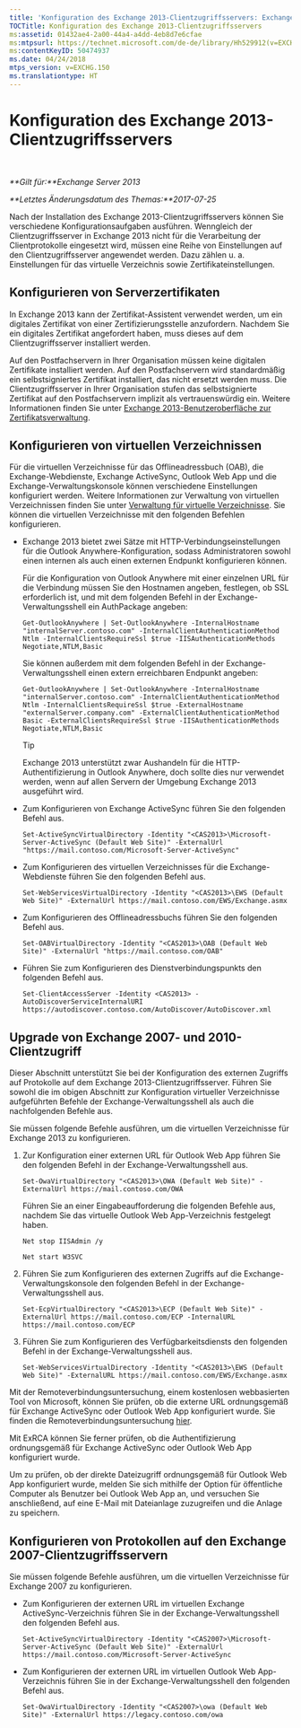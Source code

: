 ```yaml
---
title: 'Konfiguration des Exchange 2013-Clientzugriffsservers: Exchange 2013 Help'
TOCTitle: Konfiguration des Exchange 2013-Clientzugriffsservers
ms:assetid: 01432ae4-2a00-44a4-a4dd-4eb8d7e6cfae
ms:mtpsurl: https://technet.microsoft.com/de-de/library/Hh529912(v=EXCHG.150)
ms:contentKeyID: 50474937
ms.date: 04/24/2018
mtps_version: v=EXCHG.150
ms.translationtype: HT
---
```


# Konfiguration des Exchange 2013-Clientzugriffsservers

 

_**Gilt für:**Exchange Server 2013_

_**Letztes Änderungsdatum des Themas:**2017-07-25_

Nach der Installation des Exchange 2013-Clientzugriffsservers können Sie verschiedene Konfigurationsaufgaben ausführen. Wenngleich der Clientzugriffsserver in Exchange 2013 nicht für die Verarbeitung der Clientprotokolle eingesetzt wird, müssen eine Reihe von Einstellungen auf den Clientzugriffsserver angewendet werden. Dazu zählen u. a. Einstellungen für das virtuelle Verzeichnis sowie Zertifikateinstellungen.

## Konfigurieren von Serverzertifikaten

In Exchange 2013 kann der Zertifikat-Assistent verwendet werden, um ein digitales Zertifikat von einer Zertifizierungsstelle anzufordern. Nachdem Sie ein digitales Zertifikat angefordert haben, muss dieses auf dem Clientzugriffsserver installiert werden.

Auf den Postfachservern in Ihrer Organisation müssen keine digitalen Zertifikate installiert werden. Auf den Postfachservern wird standardmäßig ein selbstsigniertes Zertifikat installiert, das nicht ersetzt werden muss. Die Clientzugriffsserver in Ihrer Organisation stufen das selbstsignierte Zertifikat auf den Postfachservern implizit als vertrauenswürdig ein. Weitere Informationen finden Sie unter [Exchange 2013-Benutzeroberfläche zur Zertifikatsverwaltung](exchange-2013-certificate-management-ui-exchange-2013-help.md).

## Konfigurieren von virtuellen Verzeichnissen

Für die virtuellen Verzeichnisse für das Offlineadressbuch (OAB), die Exchange-Webdienste, Exchange ActiveSync, Outlook Web App und die Exchange-Verwaltungskonsole können verschiedene Einstellungen konfiguriert werden. Weitere Informationen zur Verwaltung von virtuellen Verzeichnissen finden Sie unter [Verwaltung für virtuelle Verzeichnisse](virtual-directory-management-exchange-2013-help.md). Sie können die virtuellen Verzeichnisse mit den folgenden Befehlen konfigurieren.

  - Exchange 2013 bietet zwei Sätze mit HTTP-Verbindungseinstellungen für die Outlook Anywhere-Konfiguration, sodass Administratoren sowohl einen internen als auch einen externen Endpunkt konfigurieren können.
    
    Für die Konfiguration von Outlook Anywhere mit einer einzelnen URL für die Verbindung müssen Sie den Hostnamen angeben, festlegen, ob SSL erforderlich ist, und mit dem folgenden Befehl in der Exchange-Verwaltungsshell ein AuthPackage angeben:
    
        Get-OutlookAnywhere | Set-OutlookAnywhere -InternalHostname "internalServer.contoso.com" -InternalClientAuthenticationMethod Ntlm -InternalClientsRequireSsl $true -IISAuthenticationMethods Negotiate,NTLM,Basic
    
    Sie können außerdem mit dem folgenden Befehl in der Exchange-Verwaltungsshell einen extern erreichbaren Endpunkt angeben:
    
        Get-OutlookAnywhere | Set-OutlookAnywhere -InternalHostname "internalServer.contoso.com" -InternalClientAuthenticationMethod Ntlm -InternalClientsRequireSsl $true -ExternalHostname "externalServer.company.com" -ExternalClientAuthenticationMethod Basic -ExternalClientsRequireSsl $true -IISAuthenticationMethods Negotiate,NTLM,Basic
    

    > [!TIP]
    > Exchange 2013 unterstützt zwar Aushandeln für die HTTP-Authentifizierung in Outlook Anywhere, doch sollte dies nur verwendet werden, wenn auf allen Servern der Umgebung Exchange 2013 ausgeführt wird.



  - Zum Konfigurieren von Exchange ActiveSync führen Sie den folgenden Befehl aus.
    
        Set-ActiveSyncVirtualDirectory -Identity "<CAS2013>\Microsoft-Server-ActiveSync (Default Web Site)" -ExternalUrl "https://mail.contoso.com/Microsoft-Server-ActiveSync"

  - Zum Konfigurieren des virtuellen Verzeichnisses für die Exchange-Webdienste führen Sie den folgenden Befehl aus.
    
        Set-WebServicesVirtualDirectory -Identity "<CAS2013>\EWS (Default Web Site)" -ExternalUrl https://mail.contoso.com/EWS/Exchange.asmx

  - Zum Konfigurieren des Offlineadressbuchs führen Sie den folgenden Befehl aus.
    
        Set-OABVirtualDirectory -Identity "<CAS2013>\OAB (Default Web Site)" -ExternalUrl "https://mail.contoso.com/OAB"

  - Führen Sie zum Konfigurieren des Dienstverbindungspunkts den folgenden Befehl aus.
    
        Set-ClientAccessServer -Identity <CAS2013> -AutoDiscoverServiceInternalURI https://autodiscover.contoso.com/AutoDiscover/AutoDiscover.xml

## Upgrade von Exchange 2007- und 2010-Clientzugriff

Dieser Abschnitt unterstützt Sie bei der Konfiguration des externen Zugriffs auf Protokolle auf dem Exchange 2013-Clientzugriffsserver. Führen Sie sowohl die im obigen Abschnitt zur Konfiguration virtueller Verzeichnisse aufgeführten Befehle der Exchange-Verwaltungsshell als auch die nachfolgenden Befehle aus.

Sie müssen folgende Befehle ausführen, um die virtuellen Verzeichnisse für Exchange 2013 zu konfigurieren.

1.  Zur Konfiguration einer externen URL für Outlook Web App führen Sie den folgenden Befehl in der Exchange-Verwaltungsshell aus.
    
        Set-OwaVirtualDirectory "<CAS2013>\OWA (Default Web Site)" -ExternalUrl https://mail.contoso.com/OWA
    
    Führen Sie an einer Eingabeaufforderung die folgenden Befehle aus, nachdem Sie das virtuelle Outlook Web App-Verzeichnis festgelegt haben.
    
    ```
    Net stop IISAdmin /y
    ```
    
    ```
    Net start W3SVC
    ```

2.  Führen Sie zum Konfigurieren des externen Zugriffs auf die Exchange-Verwaltungskonsole den folgenden Befehl in der Exchange-Verwaltungsshell aus.
    
    ```
    Set-EcpVirtualDirectory "<CAS2013>\ECP (Default Web Site)" -ExternalUrl https://mail.contoso.com/ECP -InternalURL https://mail.contoso.com/ECP 
    ```

3.  Führen Sie zum Konfigurieren des Verfügbarkeitsdiensts den folgenden Befehl in der Exchange-Verwaltungsshell aus.
    
    ```
    Set-WebServicesVirtualDirectory -Identity "<CAS2013>\EWS (Default Web Site)" -ExternalURL https://mail.contoso.com/EWS/Exchange.asmx
    ```

Mit der Remoteverbindungsuntersuchung, einem kostenlosen webbasierten Tool von Microsoft, können Sie prüfen, ob die externe URL ordnungsgemäß für Exchange ActiveSync oder Outlook Web App konfiguriert wurde. Sie finden die Remoteverbindungsuntersuchung [hier](http://go.microsoft.com/fwlink/?linkid=154308).

Mit ExRCA können Sie ferner prüfen, ob die Authentifizierung ordnungsgemäß für Exchange ActiveSync oder Outlook Web App konfiguriert wurde.

Um zu prüfen, ob der direkte Dateizugriff ordnungsgemäß für Outlook Web App konfiguriert wurde, melden Sie sich mithilfe der Option für öffentliche Computer als Benutzer bei Outlook Web App an, und versuchen Sie anschließend, auf eine E-Mail mit Dateianlage zuzugreifen und die Anlage zu speichern.

## Konfigurieren von Protokollen auf den Exchange 2007-Clientzugriffsservern

Sie müssen folgende Befehle ausführen, um die virtuellen Verzeichnisse für Exchange 2007 zu konfigurieren.

  - Zum Konfigurieren der externen URL im virtuellen Exchange ActiveSync-Verzeichnis führen Sie in der Exchange-Verwaltungsshell den folgenden Befehl aus.
    
        Set-ActiveSyncVirtualDirectory -Identity "<CAS2007>\Microsoft-Server-ActiveSync (Default Web Site)" -ExternalUrl https://mail.contoso.com/Microsoft-Server-ActiveSync

  - Zum Konfigurieren der externen URL im virtuellen Outlook Web App-Verzeichnis führen Sie in der Exchange-Verwaltungsshell den folgenden Befehl aus.
    
        Set-OwaVirtualDirectory -Identity "<CAS2007>\owa (Default Web Site)" -ExternalUrl https://legacy.contoso.com/owa
